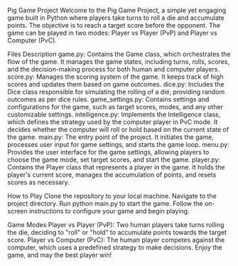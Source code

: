 Pig Game Project
Welcome to the Pig Game Project, a simple yet engaging game built in Python where players take turns to roll a die and accumulate points. The objective is to reach a target score before the opponent. The game can be played in two modes: Player vs Player (PvP) and Player vs Computer (PvC).

Files Description
game.py: Contains the Game class, which orchestrates the flow of the game. It manages the game states, including turns, rolls, scores, and the decision-making process for both human and computer players.
score.py: Manages the scoring system of the game. It keeps track of high scores and updates them based on game outcomes.
dice.py: Includes the Dice class responsible for simulating the rolling of a die, providing random outcomes as per dice rules.
game_settings.py: Contains settings and configurations for the game, such as target scores, modes, and any other customizable settings.
intelligence.py: Implements the Intelligence class, which defines the strategy used by the computer player in PvC mode. It decides whether the computer will roll or hold based on the current state of the game.
main.py: The entry point of the project. It initiates the game, processes user input for game settings, and starts the game loop.
menu.py: Provides the user interface for the game settings, allowing players to choose the game mode, set target scores, and start the game.
player.py: Contains the Player class that represents a player in the game. It holds the player's current score, manages the accumulation of points, and resets scores as necessary.

How to Play
Clone the repository to your local machine.
Navigate to the project directory.
Run python main.py to start the game.
Follow the on-screen instructions to configure your game and begin playing.

Game Modes
Player vs Player (PvP): Two human players take turns rolling the die, deciding to "roll" or "hold" to accumulate points towards the target score.
Player vs Computer (PvC): The human player competes against the computer, which uses a predefined strategy to make decisions.
Enjoy the game, and may the best player win!
